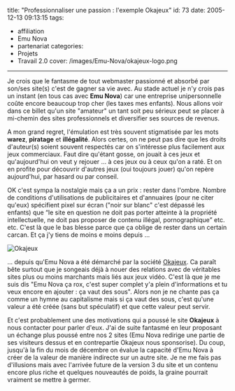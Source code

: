 title: "Professionnaliser une passion : l'exemple Okajeux"
id: 73
date: 2005-12-13 09:13:15
tags:
- affiliation
- Emu Nova
- partenariat
categories:
- Projets
- Travail 2.0
cover: /images/Emu-Nova/okajeux-logo.png
---


Je crois que le fantasme de tout webmaster passionné et absorbé par son/ses site(s) c'est de gagner sa vie avec. Au stade actuel je n'y crois pas un instant (en tous cas avec **Emu Nova**) car une entreprise unipersonnelle coûte encore beaucoup trop cher (les taxes mes enfants). Nous allons voir dans ce billet qu'un site "amateur" un tant soit peu sérieux peut se placer à mi-chemin des sites professionnels et diversifier ses sources de revenus.

<!--more-->

A mon grand regret, l'émulation est très souvent stigmatisée par les mots **warez**, **piratage** et **illégalité**. Alors certes, on ne peut pas dire que les droits d'auteur(s) soient souvent respectés car on s'intéresse plus facilement aux jeux commerciaux. Faut dire qu'étant gosse, on jouait à ces jeux et qu'aujourd'hui on veut y rejouer ... à ces jeux ou à ceux qu'on a raté. Et on en profite pour découvrir d'autres jeux (oui toujours jouer) qu'on repère aujourd'hui, par hasard ou par conseil.

OK c'est sympa la nostalgie mais ça a un prix : rester dans l'ombre. Nombre de conditions d'utilisations de publicitaires et d'annuaires (pour ne citer qu'eux) spécifient pixel sur écran ("noir sur blanc" c'est dépassé les enfants) que <q>le site en question ne doit pas porter atteinte à la propriété intellectuelle, ne doit pas proposer de contenu illégal, pornographique</q> etc. etc. C'est là que le bas blesse parce que ça oblige de rester dans un certain carcan. Et ça j'y tiens de moins e moins depuis ...

![Okajeux](/images/Emu-Nova/okajeux-grand.png)

... depuis qu'Emu Nova a été démarché par la société [Okajeux](http://www.okajeux.com/). Ca paraît bête surtout que je songeais déjà à nouer des relations avec de véritables sites plus ou moins marchants mais liés aux jeux vidéo. C'est là que je me suis dis "Emu Nova ça rox, c'est super complet y'a plein d'informations et tu veux encore en ajouter : ça vaut des sous". Alors non je ne chante pas ça comme un hymne au capitalisme mais si ça vaut des sous, c'est qu'une valeur a été créée (sans but spéculatif) et que cette valeur peut servir.

Et c'est probablement une des motivations qui a poussé le site **Okajeux** à nous contacter pour parler d'eux. J'ai de suite fantasmé en leur proposant un échange plus poussé entre nos 2 sites (Emu Nova redirige une partie de ses visiteurs dessus et en contrepartie Okajeux nous sponsorise). Du coup, jusqu'à la fin du mois de décembre on évalue la capacité d'Emu Nova à créer de la valeur de manière indirecte sur un autre site. Je ne me fais pas d'illusions mais avec l'arrivée future de la version 3 du site et un contenu encore plus riche et quelques nouveautés de poids, la graine pourrait vraiment se mettre à germer.